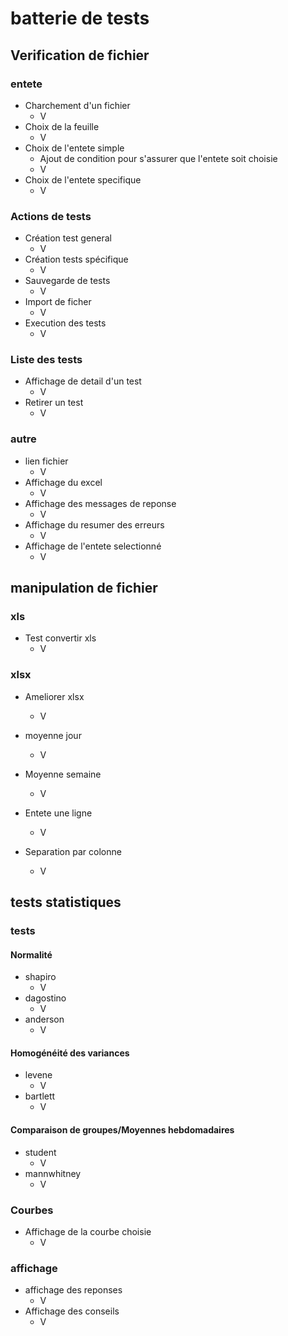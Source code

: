 # batterie de tests 


## Verification de fichier

### entete
- Charchement d'un fichier 
    - V
- Choix de la feuille
    - V
- Choix de l'entete simple 
    - Ajout de condition pour s'assurer que l'entete soit choisie
    - V
- Choix de l'entete specifique
    - V

### Actions de tests
- Création test general
    - V
- Création tests spécifique
    - V
- Sauvegarde de tests 
    - V
- Import de ficher
    - V
- Execution des tests
    - V

### Liste des tests
- Affichage de detail d'un test
    - V
- Retirer un test
    - V

### autre
- lien fichier
    - V
- Affichage du excel
    - V
- Affichage des messages de reponse
    - V
- Affichage du resumer des erreurs
    - V
- Affichage de l'entete selectionné
    - V

## manipulation de fichier
### xls
- Test convertir xls
    - V

### xlsx
- Ameliorer xlsx
    - V
- moyenne jour
    - V
- Moyenne semaine
    - V
- Entete une ligne 
    - V

- Separation par colonne
    - V

## tests statistiques
### tests
#### Normalité
- shapiro
    - V
- dagostino
    - V
- anderson
    - V

#### Homogénéité des variances
- levene
    - V
- bartlett
    - V

#### Comparaison de groupes/Moyennes hebdomadaires
- student
    - V
- mannwhitney
    - V

### Courbes
- Affichage de la courbe choisie
    - V

### affichage
- affichage des reponses
    - V
- Affichage des conseils
    - V